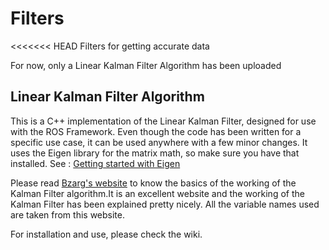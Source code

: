 # Filters
<<<<<<< HEAD
Filters for getting accurate data

For now, only a Linear Kalman Filter Algorithm has been uploaded

## Linear Kalman Filter Algorithm
This is a C++ implementation of the Linear Kalman Filter, designed for use with the ROS Framework. Even though the code has been written for a specific use case, it can be used anywhere with a few minor changes. It uses the Eigen library for the matrix math, so make sure you have that installed. See : [Getting started with Eigen](https://eigen.tuxfamily.org/dox/GettingStarted.html)

Please read [Bzarg's website](http://www.bzarg.com/p/how-a-kalman-filter-works-in-pictures/) to know the basics of the working of the Kalman Filter algorithm.It is an excellent website and the working of the Kalman Filter has been explained pretty nicely. All the variable names used are taken from this website.

For installation and use, please check the wiki.

